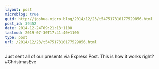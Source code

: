 ```yaml
---
layout: post
microblog: true
guid: http://joshua.micro.blog/2014/12/23/t547517310177529856.html
post_id: 39452
date: 2014-12-24T09:21:13+1100
lastmod: 2019-07-30T17:41:40+1100
type: post
url: /2014/12/23/t547517310177529856.html
---
```

Just sent all of our presents via Express Post. This is how it works right? #ChristmasEve
